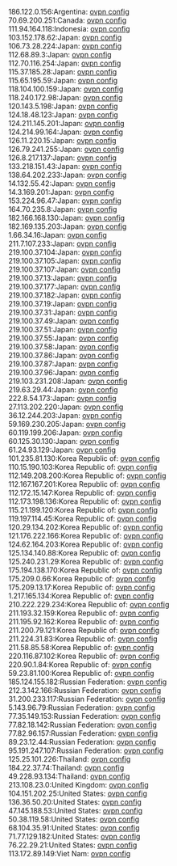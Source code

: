 186.122.0.156:Argentina: [ovpn config](vpn/186_122_0_156.ovpn)  
70.69.200.251:Canada: [ovpn config](vpn/70_69_200_251.ovpn)  
111.94.164.118:Indonesia: [ovpn config](vpn/111_94_164_118.ovpn)  
103.152.178.62:Japan: [ovpn config](vpn/103_152_178_62.ovpn)  
106.73.28.224:Japan: [ovpn config](vpn/106_73_28_224.ovpn)  
112.68.89.3:Japan: [ovpn config](vpn/112_68_89_3.ovpn)  
112.70.116.254:Japan: [ovpn config](vpn/112_70_116_254.ovpn)  
115.37.185.28:Japan: [ovpn config](vpn/115_37_185_28.ovpn)  
115.65.195.59:Japan: [ovpn config](vpn/115_65_195_59.ovpn)  
118.104.100.159:Japan: [ovpn config](vpn/118_104_100_159.ovpn)  
118.240.172.98:Japan: [ovpn config](vpn/118_240_172_98.ovpn)  
120.143.5.198:Japan: [ovpn config](vpn/120_143_5_198.ovpn)  
124.18.48.123:Japan: [ovpn config](vpn/124_18_48_123.ovpn)  
124.211.145.201:Japan: [ovpn config](vpn/124_211_145_201.ovpn)  
124.214.99.164:Japan: [ovpn config](vpn/124_214_99_164.ovpn)  
126.11.220.15:Japan: [ovpn config](vpn/126_11_220_15.ovpn)  
126.79.241.255:Japan: [ovpn config](vpn/126_79_241_255.ovpn)  
126.8.217.137:Japan: [ovpn config](vpn/126_8_217_137.ovpn)  
133.218.151.43:Japan: [ovpn config](vpn/133_218_151_43.ovpn)  
138.64.202.233:Japan: [ovpn config](vpn/138_64_202_233.ovpn)  
14.132.55.42:Japan: [ovpn config](vpn/14_132_55_42.ovpn)  
14.3.169.201:Japan: [ovpn config](vpn/14_3_169_201.ovpn)  
153.224.96.47:Japan: [ovpn config](vpn/153_224_96_47.ovpn)  
164.70.235.8:Japan: [ovpn config](vpn/164_70_235_8.ovpn)  
182.166.168.130:Japan: [ovpn config](vpn/182_166_168_130.ovpn)  
182.169.135.203:Japan: [ovpn config](vpn/182_169_135_203.ovpn)  
1.66.34.16:Japan: [ovpn config](vpn/1_66_34_16.ovpn)  
211.7.107.233:Japan: [ovpn config](vpn/211_7_107_233.ovpn)  
219.100.37.104:Japan: [ovpn config](vpn/219_100_37_104.ovpn)  
219.100.37.105:Japan: [ovpn config](vpn/219_100_37_105.ovpn)  
219.100.37.107:Japan: [ovpn config](vpn/219_100_37_107.ovpn)  
219.100.37.13:Japan: [ovpn config](vpn/219_100_37_13.ovpn)  
219.100.37.177:Japan: [ovpn config](vpn/219_100_37_177.ovpn)  
219.100.37.182:Japan: [ovpn config](vpn/219_100_37_182.ovpn)  
219.100.37.19:Japan: [ovpn config](vpn/219_100_37_19.ovpn)  
219.100.37.31:Japan: [ovpn config](vpn/219_100_37_31.ovpn)  
219.100.37.49:Japan: [ovpn config](vpn/219_100_37_49.ovpn)  
219.100.37.51:Japan: [ovpn config](vpn/219_100_37_51.ovpn)  
219.100.37.55:Japan: [ovpn config](vpn/219_100_37_55.ovpn)  
219.100.37.58:Japan: [ovpn config](vpn/219_100_37_58.ovpn)  
219.100.37.86:Japan: [ovpn config](vpn/219_100_37_86.ovpn)  
219.100.37.87:Japan: [ovpn config](vpn/219_100_37_87.ovpn)  
219.100.37.96:Japan: [ovpn config](vpn/219_100_37_96.ovpn)  
219.103.231.208:Japan: [ovpn config](vpn/219_103_231_208.ovpn)  
219.63.29.44:Japan: [ovpn config](vpn/219_63_29_44.ovpn)  
222.8.54.173:Japan: [ovpn config](vpn/222_8_54_173.ovpn)  
27.113.202.220:Japan: [ovpn config](vpn/27_113_202_220.ovpn)  
36.12.244.203:Japan: [ovpn config](vpn/36_12_244_203.ovpn)  
59.169.230.205:Japan: [ovpn config](vpn/59_169_230_205.ovpn)  
60.119.199.206:Japan: [ovpn config](vpn/60_119_199_206.ovpn)  
60.125.30.130:Japan: [ovpn config](vpn/60_125_30_130.ovpn)  
61.24.93.129:Japan: [ovpn config](vpn/61_24_93_129.ovpn)  
101.235.81.130:Korea Republic of: [ovpn config](vpn/101_235_81_130.ovpn)  
110.15.190.103:Korea Republic of: [ovpn config](vpn/110_15_190_103.ovpn)  
112.149.208.200:Korea Republic of: [ovpn config](vpn/112_149_208_200.ovpn)  
112.167.167.201:Korea Republic of: [ovpn config](vpn/112_167_167_201.ovpn)  
112.172.15.147:Korea Republic of: [ovpn config](vpn/112_172_15_147.ovpn)  
112.173.198.136:Korea Republic of: [ovpn config](vpn/112_173_198_136.ovpn)  
115.21.199.120:Korea Republic of: [ovpn config](vpn/115_21_199_120.ovpn)  
119.197.114.45:Korea Republic of: [ovpn config](vpn/119_197_114_45.ovpn)  
120.29.134.202:Korea Republic of: [ovpn config](vpn/120_29_134_202.ovpn)  
121.176.222.166:Korea Republic of: [ovpn config](vpn/121_176_222_166.ovpn)  
124.62.164.203:Korea Republic of: [ovpn config](vpn/124_62_164_203.ovpn)  
125.134.140.88:Korea Republic of: [ovpn config](vpn/125_134_140_88.ovpn)  
125.240.231.29:Korea Republic of: [ovpn config](vpn/125_240_231_29.ovpn)  
175.194.138.170:Korea Republic of: [ovpn config](vpn/175_194_138_170.ovpn)  
175.209.0.66:Korea Republic of: [ovpn config](vpn/175_209_0_66.ovpn)  
175.209.13.17:Korea Republic of: [ovpn config](vpn/175_209_13_17.ovpn)  
1.217.165.134:Korea Republic of: [ovpn config](vpn/1_217_165_134.ovpn)  
210.222.229.234:Korea Republic of: [ovpn config](vpn/210_222_229_234.ovpn)  
211.193.32.159:Korea Republic of: [ovpn config](vpn/211_193_32_159.ovpn)  
211.195.92.162:Korea Republic of: [ovpn config](vpn/211_195_92_162.ovpn)  
211.200.79.121:Korea Republic of: [ovpn config](vpn/211_200_79_121.ovpn)  
211.224.31.83:Korea Republic of: [ovpn config](vpn/211_224_31_83.ovpn)  
211.58.85.58:Korea Republic of: [ovpn config](vpn/211_58_85_58.ovpn)  
220.116.87.102:Korea Republic of: [ovpn config](vpn/220_116_87_102.ovpn)  
220.90.1.84:Korea Republic of: [ovpn config](vpn/220_90_1_84.ovpn)  
59.23.81.100:Korea Republic of: [ovpn config](vpn/59_23_81_100.ovpn)  
185.124.155.182:Russian Federation: [ovpn config](vpn/185_124_155_182.ovpn)  
212.3.142.166:Russian Federation: [ovpn config](vpn/212_3_142_166.ovpn)  
31.200.233.117:Russian Federation: [ovpn config](vpn/31_200_233_117.ovpn)  
5.143.96.79:Russian Federation: [ovpn config](vpn/5_143_96_79.ovpn)  
77.35.149.153:Russian Federation: [ovpn config](vpn/77_35_149_153.ovpn)  
77.82.18.142:Russian Federation: [ovpn config](vpn/77_82_18_142.ovpn)  
77.82.96.157:Russian Federation: [ovpn config](vpn/77_82_96_157.ovpn)  
89.23.12.44:Russian Federation: [ovpn config](vpn/89_23_12_44.ovpn)  
95.191.247.107:Russian Federation: [ovpn config](vpn/95_191_247_107.ovpn)  
125.25.101.226:Thailand: [ovpn config](vpn/125_25_101_226.ovpn)  
184.22.37.74:Thailand: [ovpn config](vpn/184_22_37_74.ovpn)  
49.228.93.134:Thailand: [ovpn config](vpn/49_228_93_134.ovpn)  
213.108.23.0:United Kingdom: [ovpn config](vpn/213_108_23_0.ovpn)  
104.151.202.25:United States: [ovpn config](vpn/104_151_202_25.ovpn)  
136.36.50.20:United States: [ovpn config](vpn/136_36_50_20.ovpn)  
47.145.188.53:United States: [ovpn config](vpn/47_145_188_53.ovpn)  
50.38.119.58:United States: [ovpn config](vpn/50_38_119_58.ovpn)  
68.104.35.91:United States: [ovpn config](vpn/68_104_35_91.ovpn)  
71.77.129.182:United States: [ovpn config](vpn/71_77_129_182.ovpn)  
76.22.29.21:United States: [ovpn config](vpn/76_22_29_21.ovpn)  
113.172.89.149:Viet Nam: [ovpn config](vpn/113_172_89_149.ovpn)  
